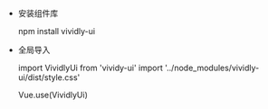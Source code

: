 
- 安装组件库

    npm install vividly-ui 

- 全局导入

    import VividlyUi from 'vividy-ui'
    import '../node_modules/vividly-ui/dist/style.css'
    
    Vue.use(VividlyUi)
